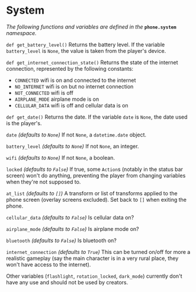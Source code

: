 # System

*The following functions and variables are defined in the* **`phone.system`** *namespace.*

`def get_battery_level()`
Returns the battery level. If the variable `battery_level` is `None`, the value is taken from the player's device.

`def get_internet_connection_state()`
Returns the state of the internet connection, represented by the following constants:
- `CONNECTED` wifi is on and connected to the internet
- `NO_INTERNET` wifi is on but no internet connection
- `NOT_CONNECTED` wifi is off
- `AIRPLANE_MODE` airplane mode is on
- `CELLULAR_DATA` wifi is off and cellular data is on

`def get_date()`
Returns the date. If the variable `date` is `None`, the date used is the player's.

`date` *(defaults to `None`)*
If not `None`, a `datetime.date` object.

`battery_level` *(defaults to `None`)*
If not `None`, an integer.

`wifi` *(defaults to `None`)*
If not `None`, a boolean.

`locked` *(defaults to `False`)*
If true, some `Action`s (notably in the status bar screen) won't do anything, preventing the player from changing variables when they're not supposed to.

`at_list` *(defaults to `[]`)*
A transform or list of transforms applied to the phone screen (overlay screens excluded). Set back to `[]` when exiting the phone.

`cellular_data` *(defaults to `False`)*
Is cellular data on?

`airplane_mode` *(defaults to `False`)*
Is airplane mode on?

`bluetooth` *(defaults to `False`)*
Is bluetooth on?

`internet_connection` *(defaults to `True`)*
This can be turned on/off for more a realistic gameplay (say the main character is in a very rural place, they won't have access to the internet).

Other variables (`flashlight`, `rotation_locked`, `dark_mode`) currently don't have any use and should not be used by creators.